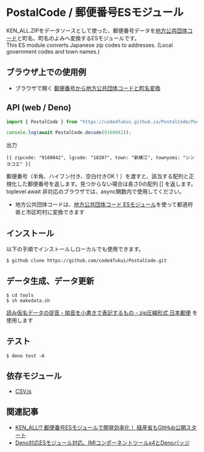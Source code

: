 # PostalCode / 郵便番号ESモジュール

KEN_ALL.ZIPをデータソースとして使った、郵便番号データを[地方公共団体コード](https://github.com/code4sabae/lgcode)と町名、町名のよみへ変換するESモジュールです。  
This ES module converts Japanese zip codes to addresses. (Local government codes and town names.)  

## ブラウザ上での使用例

- ブラウザで開く [郵便番号から地方公共団体コードと町名変換](https://code4fukui.github.io/PostalCode/)

## API (web / Deno)

```js
import { PostalCode } from "https://code4fukui.github.io/PostalCode/PostalCode.js";

console.log(await PostalCode.decode(9160042));
```
出力
```
[{ zipcode: "9160042", lgcode: "18207", town: "新横江", townyomi: "シンヨコエ" }]
```
郵便番号（半角、ハイフン付き、空白付きOK！）を渡すと、該当する配列と正規化した郵便番号を返します。見つからない場合は長さ0の配列 [] を返します。  
toplevel await 非対応のブラウザでは、async関数内で使用してください。  


- 地方公共団体コードは、[地方公共団体コード ESモジュール](https://github.com/code4sabae/lgcode)を使って都道府県と市区町村に変換できます

## インストール

以下の手順でインストールしローカルでも使用できます。

```
$ github clone https://github.com/code4fukui/PostalCode.git
```

## データ生成、データ更新

```
$ cd tools
$ sh makedata.sh
```
[読み仮名データの促音・拗音を小書きで表記するもの - zip圧縮形式 日本郵便](https://www.post.japanpost.jp/zipcode/dl/kogaki-zip.html) を使用します

## テスト

```
$ deno test -A
```

## 依存モジュール

- [CSV.js](https://js.sabae.cc/CSV.js)

## 関連記事

- [KEN_ALL!? 郵便番号ESモジュールで開発効率化！ 経産省もGitHub公開スタート](https://fukuno.jig.jp/2871)
- [Deno対応ESモジュール対応、IMIコンポーネントツールx4とDenoバッジ](https://fukuno.jig.jp/2866)
